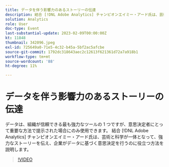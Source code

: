 ```yaml
---
title: データを伴う影響力のあるストーリーの伝達
description: 結合 [!DNL Adobe Analytics] チャンピオンエイミー・アード氏は、芸術と科学が一体となって、強力なストーリーを伝え、企業がデータに基づく意思決定を行うのに役立つ方法を説明します。
solution: Analytics
role: User
doc-type: Event
last-substantial-update: 2023-02-09T00:00:00Z
kt: 11848
thumbnail: 342096.jpeg
exl-id: 725649a0-71e5-4c32-b45a-5bf2ac5afcbe
source-git-commit: 1792dc318643aec2c12613f621361d72a7a918b1
workflow-type: tm+mt
source-wordcount: '88'
ht-degree: 11%

---
```


# データを伴う影響力のあるストーリーの伝達

データは、組織が信頼できる最も強力なツールの 1 つですが、意思決定者にとって重要な方法で提示された場合にのみ使用できます。 結合 [!DNL Adobe Analytics] チャンピオンエイミー・アード氏は、芸術と科学が一体となって、強力なストーリーを伝え、企業がデータに基づく意思決定を行うのに役立つ方法を説明します。

>[!VIDEO](https://video.tv.adobe.com/v/342096/?quality=12&learn=on)
